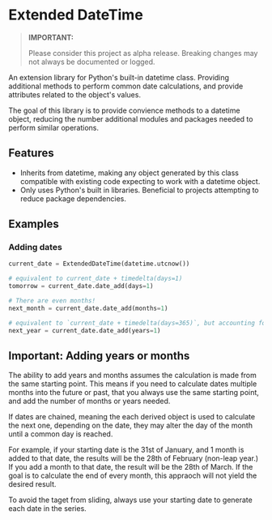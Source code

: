 # Extended DateTime

> **IMPORTANT:**
>
> Please consider this project as alpha release. Breaking changes may not always be documented or logged.

An extension library for Python's built-in datetime class. Providing additional methods to perform common date calculations, and provide attributes related to the object's values.

The goal of this library is to provide convience methods to a datetime object, reducing the number additional modules and packages needed to perform similar operations.

## Features
* Inherits from datetime, making any object generated by this class compatible with existing code expecting to work with a datetime object.
* Only uses Python's built in libraries. Beneficial to projects attempting to reduce package dependencies.

## Examples
### Adding dates
```python
current_date = ExtendedDateTime(datetime.utcnow())

# equivalent to current_date + timedelta(days=1)
tomorrow = current_date.date_add(days=1) 

# There are even months!
next_month = current_date.date_add(months=1)

# equivalent to `current_date + timedelta(days=365)`, but accounting for leap years
next_year = current_date.date_add(years=1)
```

## Important: Adding years or months
The ability to add years and months assumes the calculation is made from the same starting point. This means if you need to calculate dates multiple months into the future or past, that you always use the same starting point, and add the number of months or years needed.

If dates are chained, meaning the each derived object is used to calculate the next one, depending on the date, they may alter the day of the month until a common day is reached.

For example, if your starting date is the 31st of January, and 1 month is added to that date, the results will be the 28th of February (non-leap year.) If you add a month to that date, the result will be the 28th of March. If the goal is to calculate the end of every month, this appraoch will not yield the desired result.

To avoid the taget from sliding, always use your starting date to generate each date in the series.